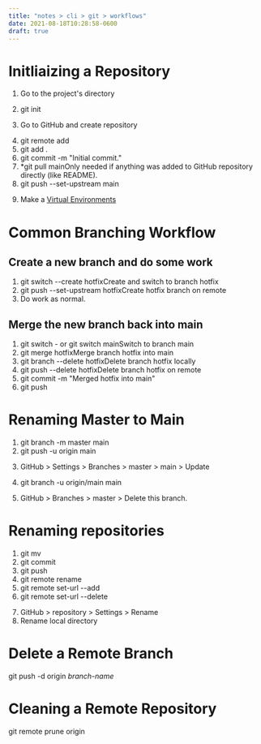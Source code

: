 ```yaml
---
title: "notes > cli > git > workflows"
date: 2021-08-18T10:28:58-0600
draft: true
---
```

# Initliaizing a Repository
1.  Go to the project's directory
<!-- -->
2.  git init
<!-- -->
3.  Go to GitHub and create repository
<!-- -->
4.  git remote add <repository name> <GitHub URL>
5.  git add .
6.  git commit -m "Initial commit."
7.  *git pull <name> mainOnly needed if anything was added to GitHub repository directly (like README).
8.  git push --set-upstream <name> main
<!-- -->
9.  Make a [Virtual Environments](onenote:Python%203.one#Virtual%20Environments&section-id={8663E0CB-BB05-40FC-9E82-D6465163705D}&page-id={FF9E817E-31F3-4556-A6D2-3BC4756CE2A4}&end&base-path=https://d.docs.live.net/1489beaac91cb6b6/Documents/Notebooks/Reference)

# Common Branching Workflow
## Create a new branch and do some work
1.  git switch --create hotfixCreate and switch to branch hotfix
2.  git push --set-upstream <remote> hotfixCreate hotfix branch on remote
3.  Do work as normal.

## Merge the new branch back into main
1.  git switch - or git switch mainSwitch to branch main
2.  git merge hotfixMerge branch hotfix into main
3.  git branch --delete hotfixDelete branch hotfix locally
4.  git push <remote> --delete hotfixDelete branch hotfix on remote
5.  git commit -m "Merged hotfix into main"
6.  git push

# Renaming Master to Main
1.  git branch -m master main
2.  git push -u origin main
<!-- -->
3.  GitHub > Settings > Branches > master > main > Update
<!-- -->
4.  git branch -u origin/main main
<!-- -->
5.  GitHub > Branches > master > Delete this branch.

# Renaming repositories
1.  git mv <old> <new>
2.  git commit
3.  git push
4.  git remote rename <old> <new>
5.  git remote set-url --add <new> <URL>
6.  git remote set-url --delete <new> <old URL>
<!-- -->
7.  GitHub > <old> repository > Settings > Rename
8.  Rename local directory

# Delete a Remote Branch
git push -d origin *branch-name*

# Cleaning a Remote Repository
git remote prune origin